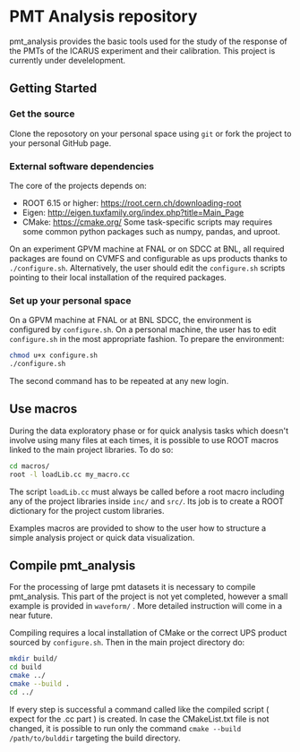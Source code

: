 
# PMT Analysis repository #
pmt_analysis provides the basic tools used for the study of the response of the PMTs of the ICARUS experiment and their calibration. This project is currently under develelopment.

## Getting Started ##
### Get the source ###
Clone the reposotory on your personal space using `git` or fork the project to your personal GitHub page.
### External software dependencies ###
The core of the projects depends on:
* ROOT 6.15 or higher: https://root.cern.ch/downloading-root  
* Eigen: http://eigen.tuxfamily.org/index.php?title=Main_Page
* CMake: https://cmake.org/
Some task-specific scripts may requires some common python packages such as numpy, pandas, and uproot.

On an experiment GPVM machine at FNAL or on SDCC at BNL, all required packages are found on CVMFS and configurable as ups products thanks to  `./configure.sh`. Alternatively, the user should edit the `configure.sh` scripts pointing to their local installation of the required packages.

### Set up your personal space ###
On a GPVM machine at FNAL or at BNL SDCC, the environment is configured by `configure.sh`. On a personal machine, the user has to edit `configure.sh` in the most appropriate fashion. To prepare the environment:
``` bash
chmod u+x configure.sh
./configure.sh
```
The second command has to be repeated at any new login.

## Use macros ##
During the data exploratory phase or for quick analysis tasks which doesn't involve using many files at each times, it is possible to use ROOT macros linked to the main project libraries. To do so:
``` bash
cd macros/
root -l loadLib.cc my_macro.cc
```
The script `loadLib.cc` must always be called before a root macro including any of the project libraries inside `inc/` and `src/`. Its job is to create a ROOT dictionary for the project custom libraries.

Examples macros are provided to show to the user how to structure a simple analysis project or quick data visualization.

## Compile pmt_analysis ##
For the processing of large pmt datasets  it is necessary to compile pmt_analysis. This part of the project is not yet completed, however a small example is provided in `waveform/` . More detailed instruction will come in a near future.

Compiling requires a local installation of CMake or the correct UPS product sourced by `configure.sh`. Then in the main project directory do:
``` bash
mkdir build/
cd build
cmake ../
cmake --build .
cd ../
```
If every step is successful a command called like the compiled script ( expect for the .cc part ) is created. In case the CMakeList.txt file is not changed, it is possible to run only the command `cmake --build /path/to/bulddir` targeting the build directory. 
